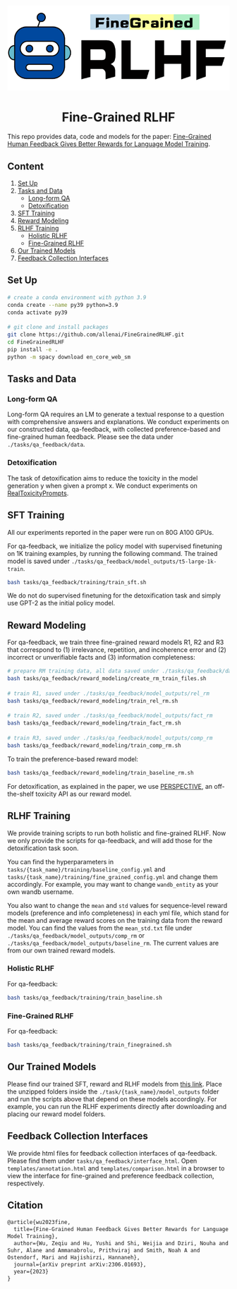 <p align="center">
  <img src="fgrlhf_logo.png" width=512px>
</p>

<h1 align="center"> Fine-Grained RLHF </h1>

This repo provides data, code and models for the paper: [Fine-Grained Human Feedback Gives Better Rewards for Language Model Training](https://arxiv.org/pdf/2306.01693.pdf).

## Content
1. [Set Up](#set-up)
2. [Tasks and Data](#tasks-and-data)
    * [Long-form QA](#long-form-qa)
    * [Detoxification](#detoxification)
3. [SFT Training](#sft-training)
4. [Reward Modeling](#reward-modeling)
5. [RLHF Training](#rlhf-training)
    * [Holistic RLHF](#holistic-rlhf)
    * [Fine-Grained RLHF](#fine-grained-rlhf)
6. [Our Trained Models](#our-trained-models)
7. [Feedback Collection Interfaces](#feedback-collection-interfaces)


## Set Up
```bash
# create a conda environment with python 3.9
conda create --name py39 python=3.9
conda activate py39 

# git clone and install packages
git clone https://github.com/allenai/FineGrainedRLHF.git
cd FineGrainedRLHF
pip install -e .
python -m spacy download en_core_web_sm
```

## Tasks and Data

### Long-form QA
Long-form QA requires an LM to generate a textual response to a question with comprehensive answers and explanations. We conduct experiments on our constructed data, qa-feedback, with collected preference-based and fine-grained human feedback. Please see the data under `./tasks/qa_feedback/data`.

### Detoxification
The task of detoxification aims to reduce the toxicity in the model generation y when given a prompt x. We conduct experiments on [RealToxicityPrompts](https://allenai.org/data/real-toxicity-prompts).

## SFT Training
All our experiments reported in the paper were run on 80G A100 GPUs.

For qa-feedback, we initialize the policy model with supervised finetuning on 1K training examples, by running the following command. The trained model is saved under `./tasks/qa_feedback/model_outputs/t5-large-1k-train`.

```bash
bash tasks/qa_feedback/training/train_sft.sh
```

We do not do supervised finetuning for the detoxification task and simply use GPT-2 as the initial policy model.

## Reward Modeling
For qa-feedback, we train three fine-grained reward models R1, R2 and R3 that correspond to (1) irrelevance, repetition, and incoherence error and (2) incorrect or unverifiable facts and (3) information completeness:

```bash
# prepare RM training data, all data saved under ./tasks/qa_feedback/data
bash tasks/qa_feedback/reward_modeling/create_rm_train_files.sh

# train R1, saved under ./tasks/qa_feedback/model_outputs/rel_rm
bash tasks/qa_feedback/reward_modeling/train_rel_rm.sh

# train R2, saved under ./tasks/qa_feedback/model_outputs/fact_rm
bash tasks/qa_feedback/reward_modeling/train_fact_rm.sh

# train R3, saved under ./tasks/qa_feedback/model_outputs/comp_rm
bash tasks/qa_feedback/reward_modeling/train_comp_rm.sh
```

To train the preference-based reward model:

```bash
bash tasks/qa_feedback/reward_modeling/train_baseline_rm.sh
```

For detoxification, as explained in the paper, we use [PERSPECTIVE](https://github.com/conversationai/perspectiveapi), an off-the-shelf toxicity API as our reward model.

## RLHF Training
We provide training scripts to run both holistic and fine-grained RLHF. Now we only provide the scripts for qa-feedback, and will add those for the detoxification task soon. 

You can find the hyperparameters in `tasks/{task_name}/training/baseline_config.yml` and `tasks/{task_name}/training/fine_grained_config.yml` and change them accordingly. For example, you may want to change `wandb_entity` as your own wandb username. 

You also want to change the `mean` and `std` values for sequence-level reward models (preference and info completeness) in each yml file, which stand for the mean and average reward scores on the training data from the reward model. You can find the values from the `mean_std.txt` file under `./tasks/qa_feedback/model_outputs/comp_rm` or `./tasks/qa_feedback/model_outputs/baseline_rm`. The current values are from our own trained reward models.

### Holistic RLHF

For qa-feedback:
```bash
bash tasks/qa_feedback/training/train_baseline.sh
```

### Fine-Grained RLHF

For qa-feedback:
```bash
bash tasks/qa_feedback/training/train_finegrained.sh
```

## Our Trained Models

Please find our trained SFT, reward and RLHF models from [this link](https://drive.google.com/drive/folders/18EBBOlePyh86tsTPNeCiImKkbGqN48A7?usp=sharing). Place the unzipped folders inside the `./task/{task_name}/model_outputs` folder and run the scripts above that depend on these models accordingly. For example, you can run the RLHF experiments directly after downloading and placing our reward model folders.


## Feedback Collection Interfaces

We provide html files for feedback collection interfaces of qa-feedback. Please find them under `tasks/qa_feedback/interface_html`. Open `templates/annotation.html` and `templates/comparison.html` in a browser to view the interface for fine-grained and preference feedback collection, respectively.

## Citation
```
@article{wu2023fine,
  title={Fine-Grained Human Feedback Gives Better Rewards for Language Model Training},
  author={Wu, Zeqiu and Hu, Yushi and Shi, Weijia and Dziri, Nouha and Suhr, Alane and Ammanabrolu, Prithviraj and Smith, Noah A and Ostendorf, Mari and Hajishirzi, Hannaneh},
  journal={arXiv preprint arXiv:2306.01693},
  year={2023}
}
```
